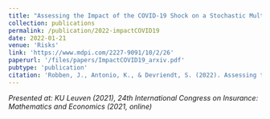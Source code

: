 ```yaml
---
title: "Assessing the Impact of the COVID-19 Shock on a Stochastic Multi-Population Mortality Model"
collection: publications
permalink: /publication/2022-impactCOVID19
date: 2022-01-21
venue: 'Risks'
link: 'https://www.mdpi.com/2227-9091/10/2/26'
paperurl: '/files/papers/ImpactCOVID19_arxiv.pdf'
pubtype: 'publication'
citation: 'Robben, J., Antonio, K., & Devriendt, S. (2022). Assessing the Impact of the COVID-19 Shock on a Stochastic Multi-Population Mortality Model, 10(2), 26. Risks. DOI: 10.3390/risks10020026'
---
```


<i>Presented at: KU Leuven (2021), 24th International Congress on Insurance: Mathematics and Economics (2021, online) </i>